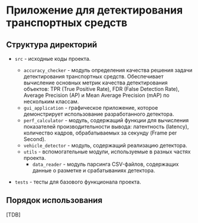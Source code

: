 # Приложение для детектирования транспортных средств

## Структура директорий

- `src` - исходные коды проекта.

  - `accuracy_checker` - модуль определения качества решения
    задачи детектирования транспортных средств. Обеспечивает
    вычисление основных метрик качества детектирования объектов:
    TPR (True Positive Rate), FDR (False Detection Rate), Average
    Precision (AP) и Mean Average Precision (mAP) по нескольким
    классам.
  - `gui_application` - графическое приложение, которое демонстрирует
    использование разработанного детектора.
  - `perf_calculator` - модуль, содержащий функции для вычисления
    показателей производительности вывода: латентность (latency),
    количество кадров, обрабатываемых за секунду (Frame per Second).
  - `vehicle_detector` - модуль, содержащий реализацию детектора.
  - `utils` - вспомогательные модули, используемые в разных частях
проекта.
    - `data_reader` - модуль парсинга CSV-файлов, содержащих
данные о разметке и срабатываниях детектора.

- `tests` - тесты для базового функционала проекта.

## Порядок использования

[TDB]
